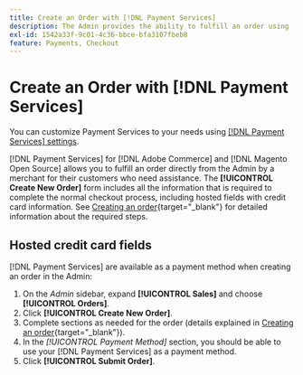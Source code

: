 ```yaml
---
title: Create an Order with [!DNL Payment Services]
description: The Admin provides the ability to fulfill an order using [!DNL Payment Services] directly from the Admin by a merchant for their customers who need assistance.
exl-id: 1542a33f-9c01-4c36-bbce-bfa3107fbeb8
feature: Payments, Checkout
---
```

# Create an Order with [!DNL Payment Services]

You can customize Payment Services to your needs using [[!DNL Payment Services] settings](settings.md).

[!DNL Payment Services] for [!DNL Adobe Commerce] and [!DNL Magento Open Source] allows you to fulfill an order directly from the Admin by a merchant for their customers who need assistance. The **[!UICONTROL Create New Order]** form includes all the information that is required to complete the normal checkout process, including hosted fields with credit card information. See [Creating an order](https://docs.magento.com/user-guide/customers/customer-account-create-order.html){target="_blank"} for detailed information about the required steps.

## Hosted credit card fields

[!DNL Payment Services] are available as a payment method when creating an order in the Admin:

1. On the _Admin_ sidebar, expand **[!UICONTROL Sales]** and choose **[!UICONTROL Orders]**.
1. Click **[!UICONTROL Create New Order]**.
1. Complete sections as needed for the order (details explained in [Creating an order](https://docs.magento.com/user-guide/customers/customer-account-create-order.html){target="_blank"}).
1. In the _[!UICONTROL Payment Method]_ section, you should be able to use your [!DNL Payment Services] as a payment method.
1. Click **[!UICONTROL Submit Order]**.
